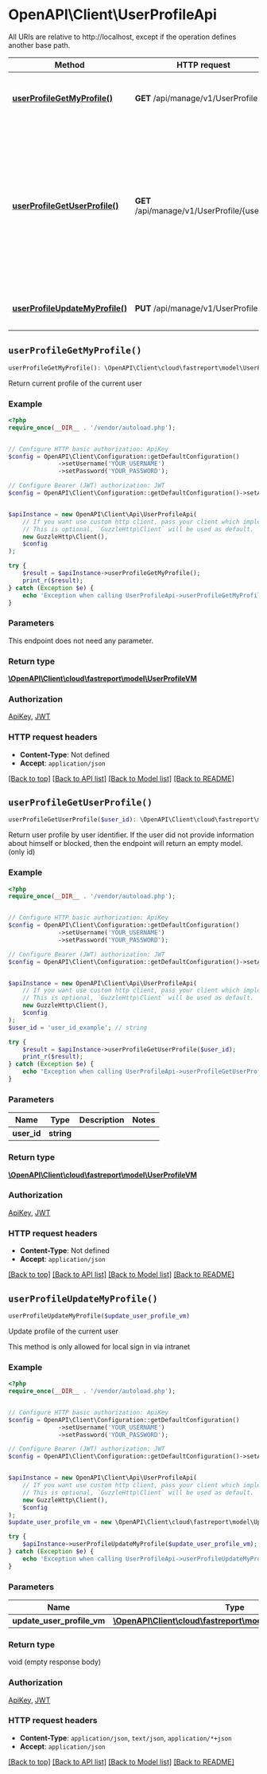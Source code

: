 # OpenAPI\Client\UserProfileApi

All URIs are relative to http://localhost, except if the operation defines another base path.

| Method | HTTP request | Description |
| ------------- | ------------- | ------------- |
| [**userProfileGetMyProfile()**](UserProfileApi.md#userProfileGetMyProfile) | **GET** /api/manage/v1/UserProfile | Return current profile of the current user |
| [**userProfileGetUserProfile()**](UserProfileApi.md#userProfileGetUserProfile) | **GET** /api/manage/v1/UserProfile/{userId} | Return user profile by user identifier.  If the user did not provide information about himself or blocked, then the endpoint will return an empty model. (only id) |
| [**userProfileUpdateMyProfile()**](UserProfileApi.md#userProfileUpdateMyProfile) | **PUT** /api/manage/v1/UserProfile | Update profile of the current user |


## `userProfileGetMyProfile()`

```php
userProfileGetMyProfile(): \OpenAPI\Client\cloud\fastreport\model\UserProfileVM
```

Return current profile of the current user

### Example

```php
<?php
require_once(__DIR__ . '/vendor/autoload.php');


// Configure HTTP basic authorization: ApiKey
$config = OpenAPI\Client\Configuration::getDefaultConfiguration()
              ->setUsername('YOUR_USERNAME')
              ->setPassword('YOUR_PASSWORD');

// Configure Bearer (JWT) authorization: JWT
$config = OpenAPI\Client\Configuration::getDefaultConfiguration()->setAccessToken('YOUR_ACCESS_TOKEN');


$apiInstance = new OpenAPI\Client\Api\UserProfileApi(
    // If you want use custom http client, pass your client which implements `GuzzleHttp\ClientInterface`.
    // This is optional, `GuzzleHttp\Client` will be used as default.
    new GuzzleHttp\Client(),
    $config
);

try {
    $result = $apiInstance->userProfileGetMyProfile();
    print_r($result);
} catch (Exception $e) {
    echo 'Exception when calling UserProfileApi->userProfileGetMyProfile: ', $e->getMessage(), PHP_EOL;
}
```

### Parameters

This endpoint does not need any parameter.

### Return type

[**\OpenAPI\Client\cloud\fastreport\model\UserProfileVM**](../Model/UserProfileVM.md)

### Authorization

[ApiKey](../../README.md#ApiKey), [JWT](../../README.md#JWT)

### HTTP request headers

- **Content-Type**: Not defined
- **Accept**: `application/json`

[[Back to top]](#) [[Back to API list]](../../README.md#endpoints)
[[Back to Model list]](../../README.md#models)
[[Back to README]](../../README.md)

## `userProfileGetUserProfile()`

```php
userProfileGetUserProfile($user_id): \OpenAPI\Client\cloud\fastreport\model\UserProfileVM
```

Return user profile by user identifier.  If the user did not provide information about himself or blocked, then the endpoint will return an empty model. (only id)

### Example

```php
<?php
require_once(__DIR__ . '/vendor/autoload.php');


// Configure HTTP basic authorization: ApiKey
$config = OpenAPI\Client\Configuration::getDefaultConfiguration()
              ->setUsername('YOUR_USERNAME')
              ->setPassword('YOUR_PASSWORD');

// Configure Bearer (JWT) authorization: JWT
$config = OpenAPI\Client\Configuration::getDefaultConfiguration()->setAccessToken('YOUR_ACCESS_TOKEN');


$apiInstance = new OpenAPI\Client\Api\UserProfileApi(
    // If you want use custom http client, pass your client which implements `GuzzleHttp\ClientInterface`.
    // This is optional, `GuzzleHttp\Client` will be used as default.
    new GuzzleHttp\Client(),
    $config
);
$user_id = 'user_id_example'; // string

try {
    $result = $apiInstance->userProfileGetUserProfile($user_id);
    print_r($result);
} catch (Exception $e) {
    echo 'Exception when calling UserProfileApi->userProfileGetUserProfile: ', $e->getMessage(), PHP_EOL;
}
```

### Parameters

| Name | Type | Description  | Notes |
| ------------- | ------------- | ------------- | ------------- |
| **user_id** | **string**|  | |

### Return type

[**\OpenAPI\Client\cloud\fastreport\model\UserProfileVM**](../Model/UserProfileVM.md)

### Authorization

[ApiKey](../../README.md#ApiKey), [JWT](../../README.md#JWT)

### HTTP request headers

- **Content-Type**: Not defined
- **Accept**: `application/json`

[[Back to top]](#) [[Back to API list]](../../README.md#endpoints)
[[Back to Model list]](../../README.md#models)
[[Back to README]](../../README.md)

## `userProfileUpdateMyProfile()`

```php
userProfileUpdateMyProfile($update_user_profile_vm)
```

Update profile of the current user

This method is only allowed for local sign in via intranet

### Example

```php
<?php
require_once(__DIR__ . '/vendor/autoload.php');


// Configure HTTP basic authorization: ApiKey
$config = OpenAPI\Client\Configuration::getDefaultConfiguration()
              ->setUsername('YOUR_USERNAME')
              ->setPassword('YOUR_PASSWORD');

// Configure Bearer (JWT) authorization: JWT
$config = OpenAPI\Client\Configuration::getDefaultConfiguration()->setAccessToken('YOUR_ACCESS_TOKEN');


$apiInstance = new OpenAPI\Client\Api\UserProfileApi(
    // If you want use custom http client, pass your client which implements `GuzzleHttp\ClientInterface`.
    // This is optional, `GuzzleHttp\Client` will be used as default.
    new GuzzleHttp\Client(),
    $config
);
$update_user_profile_vm = new \OpenAPI\Client\cloud\fastreport\model\UpdateUserProfileVM(); // \OpenAPI\Client\cloud\fastreport\model\UpdateUserProfileVM | 

try {
    $apiInstance->userProfileUpdateMyProfile($update_user_profile_vm);
} catch (Exception $e) {
    echo 'Exception when calling UserProfileApi->userProfileUpdateMyProfile: ', $e->getMessage(), PHP_EOL;
}
```

### Parameters

| Name | Type | Description  | Notes |
| ------------- | ------------- | ------------- | ------------- |
| **update_user_profile_vm** | [**\OpenAPI\Client\cloud\fastreport\model\UpdateUserProfileVM**](../Model/UpdateUserProfileVM.md)|  | [optional] |

### Return type

void (empty response body)

### Authorization

[ApiKey](../../README.md#ApiKey), [JWT](../../README.md#JWT)

### HTTP request headers

- **Content-Type**: `application/json`, `text/json`, `application/*+json`
- **Accept**: `application/json`

[[Back to top]](#) [[Back to API list]](../../README.md#endpoints)
[[Back to Model list]](../../README.md#models)
[[Back to README]](../../README.md)
